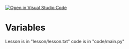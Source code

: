 [![Open in Visual Studio Code](https://classroom.github.com/assets/open-in-vscode-f059dc9a6f8d3a56e377f745f24479a46679e63a5d9fe6f495e02850cd0d8118.svg)](https://classroom.github.com/online_ide?assignment_repo_id=7417193&assignment_repo_type=AssignmentRepo)
# Variables
Lesson is in "lesson/lesson.txt"
code is in "code/main.py"

